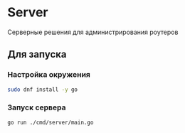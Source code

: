 # Server

Серверные решения для администрирования роутеров

## Для запуска

### Настройка окружения

```bash
sudo dnf install -y go
```

### Запуск сервера

```bash
go run ./cmd/server/main.go
```
